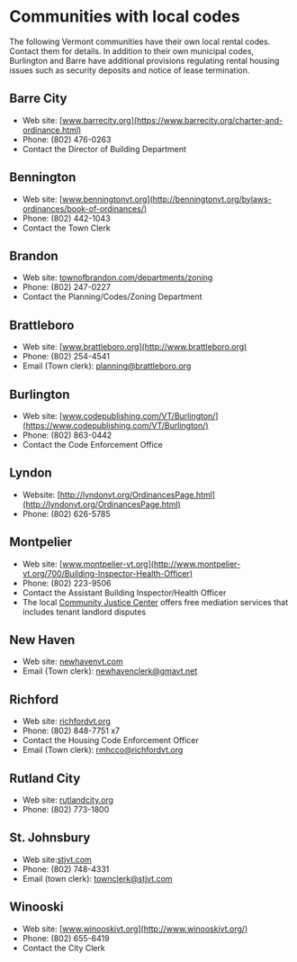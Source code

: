 ---
---
Communities with local codes
============================

The following Vermont communities have their own local rental codes. Contact them for details. In addition to their own municipal codes, Burlington and Barre have additional provisions regulating rental housing issues such as security deposits and notice of lease termination.

Barre City
----------

*   Web site: [www.barrecity.org](https://www.barrecity.org/charter-and-ordinance.html)
*   Phone: (802) 476-0263
*   Contact the Director of Building Department

Bennington
----------

*   Web site: [www.benningtonvt.org](http://benningtonvt.org/bylaws-ordinances/book-of-ordinances/)
*   Phone: (802) 442-1043
*   Contact the Town Clerk

Brandon
-------

*   Web site: [townofbrandon.com/departments/zoning](http://townofbrandon.com/departments/zoning/)
*   Phone: (802) 247-0227
*   Contact the Planning/Codes/Zoning Department

Brattleboro
-----------

*   Web site: [www.brattleboro.org](http://www.brattleboro.org)
*   Phone: (802) 254-4541
*   Email (Town clerk): [planning@brattleboro.org](mailto:planning@brattleboro.org)

Burlington
----------

*   Web site: [www.codepublishing.com/VT/Burlington/](https://www.codepublishing.com/VT/Burlington/)
*   Phone: (802) 863-0442
*   Contact the Code Enforcement Office

Lyndon
------

*   Website: [http://lyndonvt.org/OrdinancesPage.html](http://lyndonvt.org/OrdinancesPage.html)
*   Phone: (802) 626-5785

Montpelier
----------

*   Web site: [www.montpelier-vt.org](http://www.montpelier-vt.org/700/Building-Inspector-Health-Officer)
*   Phone: (802) 223-9506
*   Contact the Assistant Building Inspector/Health Officer
*   The local [Community Justice Center](http://www.montpelier-vt.org/371/Community-Justice-Center) offers free mediation services that includes tenant landlord disputes

New Haven
---------

*   Web site: [newhavenvt.com](http://newhavenvt.com/)
*   Email (Town clerk): [newhavenclerk@gmavt.net](mailto:newhavenclerk@gmavt.net)

Richford
--------

*   Web site: [richfordvt.org](http://www.richfordvt.org/)
*   Phone: (802) 848-7751 x7
*   Contact the Housing Code Enforcement Officer
*   Email (Town clerk): [rmhcco@richfordvt.org](mailto:rmhcco@richfordvt.org)

Rutland City
------------

*   Web site: [rutlandcity.org](http://www.rutlandcity.org/)
*   Phone: (802) 773-1800

St. Johnsbury
-------------

*   Web site:[stjvt.com](http://stjvt.com/)
*   Phone: (802) 748-4331
*   Email (town clerk): [townclerk@stjvt.com](mailto:townclerk@stjvt.com)

Winooski
--------

*   Web site: [www.winooskivt.org](http://www.winooskivt.org/)
*   Phone: (802) 655-6419
*   Contact the City Clerk
